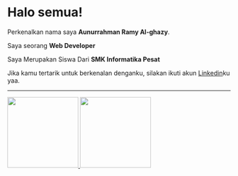 # Halo semua! 

Perkenalkan nama saya **Aunurrahman Ramy Al-ghazy**.<br>

Saya seorang **Web Developer** <br>

Saya Merupakan Siswa Dari **SMK Informatika Pesat**<br>

Jika kamu tertarik untuk berkenalan denganku, silakan ikuti akun [Linkedin](www.linkedin.com/in/aunurrahman-ramy-al-ghazy-215b7628b)ku yaa.<hr>

<p align="left"> <a href="https://github.com/RyoAkihito"> <img height="160em" src="https://github-readme-stats.vercel.app/api?username=RyoAkihito&show_icons=true&theme=algolia&include_all_commits=true&count_private=true"/> <img height="160em" src="https://github-readme-stats.vercel.app/api/top-langs/?username=RyoAkihito&layout=compact&theme=algolia"/> </a> </p>
